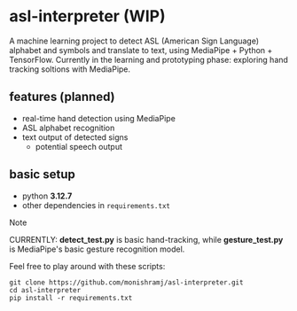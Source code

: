 # asl-interpreter (WIP)
A machine learning project to detect ASL (American Sign Language) alphabet and symbols and translate to text, using MediaPipe + Python + TensorFlow. Currently in the learning and prototyping phase: exploring hand tracking soltions with MediaPipe.

## features (planned)
- real-time hand detection using MediaPipe
- ASL alphabet recognition
- text output of detected signs
    - potential speech output

## basic setup
- python __3.12.7__
- other dependencies in `requirements.txt`

> [!NOTE]
> CURRENTLY: __detect_test.py__ is basic hand-tracking, while __gesture_test.py__ is MediaPipe's basic gesture recognition model.

Feel free to play around with these scripts:
```
git clone https://github.com/monishramj/asl-interpreter.git
cd asl-interpreter
pip install -r requirements.txt
```